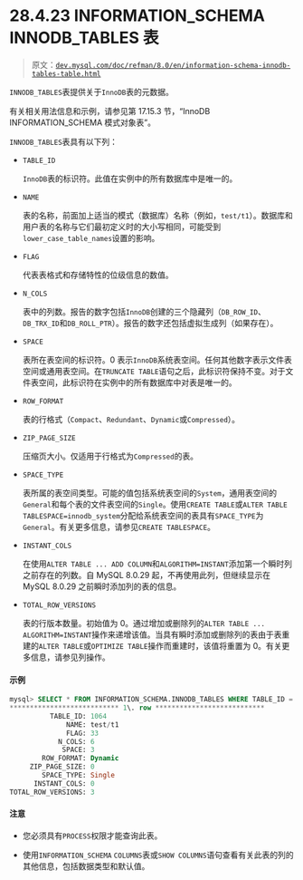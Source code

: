# 28.4.23 INFORMATION_SCHEMA INNODB_TABLES 表

> 原文：[`dev.mysql.com/doc/refman/8.0/en/information-schema-innodb-tables-table.html`](https://dev.mysql.com/doc/refman/8.0/en/information-schema-innodb-tables-table.html)

`INNODB_TABLES`表提供关于`InnoDB`表的元数据。

有关相关用法信息和示例，请参见第 17.15.3 节，“InnoDB INFORMATION_SCHEMA 模式对象表”。

`INNODB_TABLES`表具有以下列：

+   `TABLE_ID`

    `InnoDB`表的标识符。此值在实例中的所有数据库中是唯一的。

+   `NAME`

    表的名称，前面加上适当的模式（数据库）名称（例如，`test/t1`）。数据库和用户表的名称与它们最初定义时的大小写相同，可能受到`lower_case_table_names`设置的影响。

+   `FLAG`

    代表表格式和存储特性的位级信息的数值。

+   `N_COLS`

    表中的列数。报告的数字包括`InnoDB`创建的三个隐藏列（`DB_ROW_ID`、`DB_TRX_ID`和`DB_ROLL_PTR`）。报告的数字还包括虚拟生成列（如果存在）。

+   `SPACE`

    表所在表空间的标识符。0 表示`InnoDB`系统表空间。任何其他数字表示文件表空间或通用表空间。在`TRUNCATE TABLE`语句之后，此标识符保持不变。对于文件表空间，此标识符在实例中的所有数据库中对表是唯一的。

+   `ROW_FORMAT`

    表的行格式（`Compact`、`Redundant`、`Dynamic`或`Compressed`）。

+   `ZIP_PAGE_SIZE`

    压缩页大小。仅适用于行格式为`Compressed`的表。

+   `SPACE_TYPE`

    表所属的表空间类型。可能的值包括系统表空间的`System`，通用表空间的`General`和每个表的文件表空间的`Single`。使用`CREATE TABLE`或`ALTER TABLE` `TABLESPACE=innodb_system`分配给系统表空间的表具有`SPACE_TYPE`为`General`。有关更多信息，请参见`CREATE TABLESPACE`。

+   `INSTANT_COLS`

    在使用`ALTER TABLE ... ADD COLUMN`和`ALGORITHM=INSTANT`添加第一个瞬时列之前存在的列数。自 MySQL 8.0.29 起，不再使用此列，但继续显示在 MySQL 8.0.29 之前瞬时添加列的表的信息。

+   `TOTAL_ROW_VERSIONS`

    表的行版本数量。初始值为 0。通过增加或删除列的`ALTER TABLE ... ALGORITHM=INSTANT`操作来递增该值。当具有瞬时添加或删除列的表由于表重建的`ALTER TABLE`或`OPTIMIZE TABLE`操作而重建时，该值将重置为 0。有关更多信息，请参见列操作。

#### 示例

```sql
mysql> SELECT * FROM INFORMATION_SCHEMA.INNODB_TABLES WHERE TABLE_ID = 214\G
*************************** 1\. row ***************************
          TABLE_ID: 1064
              NAME: test/t1
              FLAG: 33
            N_COLS: 6
             SPACE: 3
        ROW_FORMAT: Dynamic
     ZIP_PAGE_SIZE: 0
        SPACE_TYPE: Single
      INSTANT_COLS: 0
TOTAL_ROW_VERSIONS: 3
```

#### 注意

+   您必须具有`PROCESS`权限才能查询此表。

+   使用`INFORMATION_SCHEMA` `COLUMNS`表或`SHOW COLUMNS`语句查看有关此表的列的其他信息，包括数据类型和默认值。
